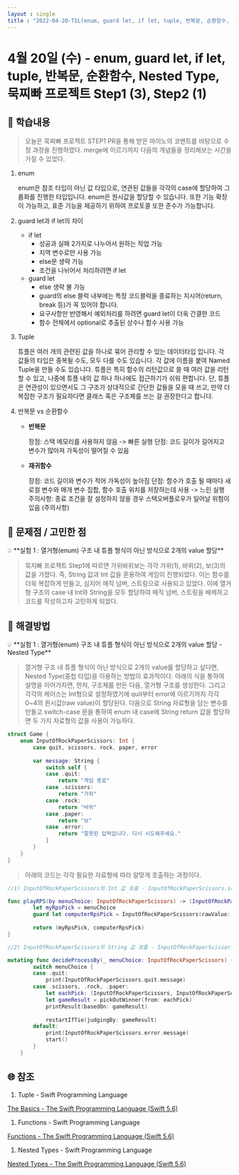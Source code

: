 ```yaml
---
layout : single
title : "2022-04-20-TIL(enum, guard let, if let, tuple, 반복문, 순환함수, Nested Type, 묵찌빠 프로젝트 Step1 (3), Step2 (1))"
---
```


# 4월 20일 (수) - enum, guard let, if let, tuple, 반복문, 순환함수, Nested Type, 묵찌빠 프로젝트 Step1 (3), Step2 (1)

## 🐣 학습내용

> 오늘은 묵찌빠 프로젝트 STEP1 PR을 통해 받은 마이노의 코멘트를 바탕으로 수정 과정을 진행하였다. merge에 이르기까지 다음의 개념들을 정리해보는 시간을 가질 수 있었다.
> 

1. enum
    
      enum은 참조 타입이 아닌 값 타입으로, 연관된 값들을 각각의 case에 할당하여 그룹화를 진행한 타입입니다. enum은 원시값을 할당할 수 있습니다. 또한 기능 확장이 가능하고, 표준 기능을 제공하기 위하여 프로토콜 또한 준수가 가능합니다.
    
2. guard let과 if let의 차이
    - if let
        - 성공과 실패 2가지로 나누어서 원하는 작업 가능
        - 지역 변수로만 사용 가능
        - else문 생략 가능
        - 조건을 나뉘어서 처리하려면 if let
    - guard let
        - else 생략 불 가능
        - guard의 else 블럭 내부에는 특정 코드블럭을 종료하는 지시어(return, break 등)가 꼭 있어야 합니다.
        - 요구사항만 반영해서 예외처리를 하려면 guard let이 더욱 간결한 코드
        - 함수 전체에서 optional로 추출된 상수나 함수 사용 가능
3. Tuple
    
      튜플은 여러 개의 관련된 값을 하나로 묶어 관리할 수 있는 데이터타입 입니다. 각 값들의 타입은 중복될 수도, 모두 다를 수도 있습니다. 각 값에 이름을 붙여 Named Tuple을 만들 수도 있습니다.
      튜플은 특히 함수의 리턴값으로 쓸 때 여러 값을 리턴할 수 있고, 나중에 튜플 내의 값 하나 하나에도 접근하기가 쉬워 편합니다.
      단, 튜플은 연관성이 있으면서도 그 구조가 상대적으로 간단한 값들을 모을 때 쓰고, 만약 더 복잡한 구조가 필요하다면 클래스 혹은 구조체를 쓰는 걸 권장한다고 합니다.
    
4. 반복문 vs 순환함수
    - **반복문**
        
        장점: 스택 메모리를 사용하지 않음 -> 빠른 실행
        단점: 코드 길이가 길어지고 변수가 많아져 가독성이 떨어질 수 있음
        
    - **재귀함수**
        
        장점: 코드 길이와 변수가 적어 가독성이 높아짐
        단점: 함수가 호출 될 때마다 새 로컬 변수와 매개 변수 집합, 함수 호출 위치를 저장하는데 사용 -> 느린 실행
        주의사항: 종료 조건을 잘 설정하지 않을 경우 스택오버플로우가 일어날 위험이 있음 (주의사항)
        
    

## 🐥 문제점 / 고민한 점

<aside>
💡 **실험 1 : 열거형(enum) 구조 내 튜플 형식이 아닌 방식으로 2개의 value 할당**

</aside>

> 묵지빠 프로젝트 Step1에 따르면 가위바위보는 각각 가위(1), 바위(2), 보(3)의 값을 가졌다. 즉, String 값과 Int 값을 혼용하여 게임이 진행되었다. 이는 함수를 더욱 복잡하게 만들고, 심지어 매직 넘버, 스트링으로 사용되고 있었다. 이에 열거형 구조의 case 내 Int와 String을 모두 할당하여 매직 넘버, 스트링을 배제하고 코드를 작성하고자 고민하게 되었다.
> 

## 🐓 해결방법

<aside>
💡 **실험 1 : 열거형(enum) 구조 내 튜플 형식이 아닌 방식으로 2개의 value 할당 - Nested Type**

</aside>

> 열거형 구조 내 튜플 형식이 아닌 방식으로 2개의 value를 할당하고 싶다면, Nested Type(중첩 타입)을 이용하는 방법이 효과적이다. 아래의 식을 통하여 설명을 이어가자면, 먼저, 구조체를 만든 다음, 열거형 구조를 생성한다. 그리고 각각의 케이스는 Int형으로 설정하였기에 quit부터 error에 이르기까지 각각 0~4의 원시값(raw value)이 할당된다. 다음으로 String 자료형을 담는 변수를 만들고 switch-case 문을 통하여 enum 내 case에 String return 값을 할당하면 두 가지 자료형의 값을 사용이 가능하다.
> 

```swift
struct Game {
    enum InputOfRockPaperScissors: Int {
        case quit, scissors, rock, paper, error
        
        var message: String {
            switch self {
            case .quit:
                return "게임 종료"
            case .scissors:
                return "가위"
            case .rock:
                return "바위"
            case .paper:
                return "보"
            case .error:
                return "잘못된 입력입니다. 다시 시도해주세요."
            }
        }
    }
}
```

> 아래의 코드는 각각 필요한 자료형에 따라 알맞게 호출하는 과정이다.
> 

```swift
//1) InputOfRockPaperScissors의 Int 값 호출 - InputOfRockPaperScissors.scissors.rawaVlue

func playRPS(by menuChoice: InputOfRockPaperScissors) -> (InputOfRockPaperScissors, InputOfRockPaperScissors) {
        let myRpsPick = menuChoice
        guard let computerRpsPick = InputOfRockPaperScissors(rawValue: Int.random(in: InputOfRockPaperScissors.scissors.rawValue...InputOfRockPaperScissors.paper.rawValue)) else { return (.quit, .quit) }
        
        return (myRpsPick, computerRpsPick)
}

//2) InputOfRockPaperScissors의 String 값 호출 - InputOfRockPaperScissors.quit.message

mutating func decideProcessBy(_ menuChoice: InputOfRockPaperScissors) {
        switch menuChoice {
        case .quit:
            print(InputOfRockPaperScissors.quit.message)
        case .scissors, .rock, .paper:
            let eachPick: (InputOfRockPaperScissors, InputOfRockPaperScissors) = playRPS(by: menuChoice)
            let gameResult = pickOutWinner(from: eachPick)
            printResult(basedOn: gameResult)
            
            restartIfTie(judgingBy: gameResult)
        default:
            print(InputOfRockPaperScissors.error.message)
            start()
        }
    }
```

## 🌐 참조

1. Tuple - Swift Programming Language

[The Basics - The Swift Programming Language (Swift 5.6)](https://docs.swift.org/swift-book/LanguageGuide/TheBasics.html#ID329)

1. Functions - Swift Programming Language

[Functions - The Swift Programming Language (Swift 5.6)](https://docs.swift.org/swift-book/LanguageGuide/Functions.html#ID164)

1. Nested Types - Swift Programming Language

[Nested Types - The Swift Programming Language (Swift 5.6)](https://docs.swift.org/swift-book/LanguageGuide/NestedTypes.html)
